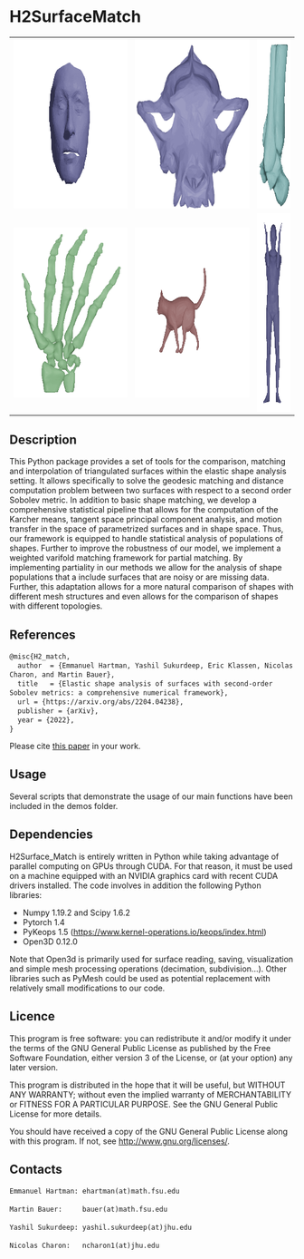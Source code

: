 H2SurfaceMatch
=========


<table>
<tr>
<td><img src="figures/faces.gif" height="300" /></td><td><img src="figures/skulls.gif" height="300" /></td><td><img src="figures/ankle.gif" height="300" /></td>
</tr>
<tr>
<td><img src="figures/hands.gif" height="300" /></td><td><img src="figures/cat-lion.gif" height="300" /></td><td><img src="figures/pose_and_body.gif" height="350" /></td>
</tr></center>
</table>

Description
-----------

This Python package provides a set of tools for the comparison, matching and interpolation of triangulated surfaces within the elastic shape analysis setting. It allows specifically to solve the geodesic matching and distance computation problem between two surfaces with respect to a second order Sobolev metric. In addition to basic shape matching, we develop a comprehensive statistical pipeline that allows for the computation of the Karcher means, tangent space principal component analysis, and motion transfer in the space of parametrized surfaces and in shape space. Thus, our framework is equipped to handle statistical analysis of populations of shapes. Further to improve the robustness of our model, we implement a weighted varifold matching framework for partial matching. By implementing partiality in our methods we allow for the analysis of shape populations that a include surfaces that are noisy or are missing data. Further, this adaptation allows for a more natural comparison of shapes with different mesh structures and even allows for the comparison of shapes with different topologies.


References
------------


    @misc{H2_match,
      author  = {Emmanuel Hartman, Yashil Sukurdeep, Eric Klassen, Nicolas Charon, and Martin Bauer},
      title   = {Elastic shape analysis of surfaces with second-order Sobolev metrics: a comprehensive numerical framework},  
      url = {https://arxiv.org/abs/2204.04238},
      publisher = {arXiv},  
      year = {2022},
    }

Please cite [this paper](https://arxiv.org/abs/2204.04238) in your work.

Usage
-----------
Several scripts that demonstrate the usage of our main functions have been included in the demos folder. 



Dependencies
------------

H2Surface_Match is entirely written in Python while taking advantage of parallel computing on GPUs through CUDA. 
For that reason, it must be used on a machine equipped with an NVIDIA graphics card with recent CUDA drivers installed.
The code involves in addition the following Python libraries:

* Numpy 1.19.2 and Scipy 1.6.2
* Pytorch 1.4
* PyKeops 1.5 (https://www.kernel-operations.io/keops/index.html)
* Open3D 0.12.0

Note that Open3d is primarily used for surface reading, saving, visualization and simple mesh processing operations (decimation, subdivision...). Other libraries such as PyMesh could be used as potential replacement with relatively small modifications to our code.  


Licence
-------

This program is free software: you can redistribute it and/or modify it under 
the terms of the GNU General Public License as published by the Free Software 
Foundation, either version 3 of the License, or (at your option) any later 
version.

This program is distributed in the hope that it will be useful, but WITHOUT 
ANY WARRANTY; without even the implied warranty of MERCHANTABILITY or FITNESS 
FOR A PARTICULAR PURPOSE. See the GNU General Public License for more details.

You should have received a copy of the GNU General Public License along with 
this program. If not, see http://www.gnu.org/licenses/.


Contacts
--------
    Emmanuel Hartman: ehartman(at)math.fsu.edu

    Martin Bauer:     bauer(at)math.fsu.edu

    Yashil Sukurdeep: yashil.sukurdeep(at)jhu.edu

    Nicolas Charon:   ncharon1(at)jhu.edu


